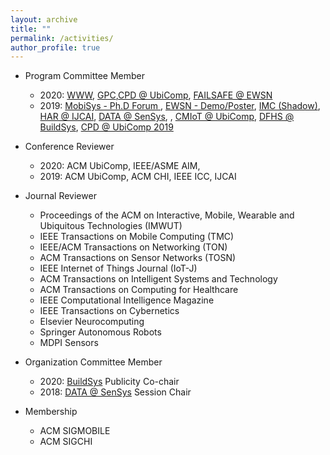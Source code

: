 ```yaml
---
layout: archive
title: ""
permalink: /activities/
author_profile: true
---
```


- Program Committee Member
	- 2020: [WWW](https://www2020.thewebconf.org/), [GPC](https://www.gpc2020.cn/index.html),[CPD @ UbiComp](https://ubicomp-cpd.com/), [FAILSAFE @ EWSN](https://wp.doc.ic.ac.uk/failsafe/)
	- 2019: [MobiSys - Ph.D Forum ](http://soar.group/mobisys19risingstarsforum/#), [EWSN - Demo/Poster](http://ewsn2019.thss.tsinghua.edu.cn/), [IMC (Shadow)](https://conferences.sigcomm.org/imc/2019), [HAR @ IJCAI](https://sites.google.com/site/zhangleuestc/deep-learning-for-human-activity-recognition), [DATA @ SenSys](https://workshopdata.github.io/DATA2019/), , [CMIoT @ UbiComp](https://cmliot2019.github.io/), [DFHS @ BuildSys](https://dfhs-buildsys.github.io/dfhs2019/), [CPD @ UbiComp 2019](https://ubicomp-cpd.com/)


- Conference Reviewer
	- 2020: ACM UbiComp, IEEE/ASME AIM, 
	- 2019: ACM UbiComp, ACM CHI, IEEE ICC, IJCAI

- Journal Reviewer
	- Proceedings of the ACM on Interactive, Mobile, Wearable and Ubiquitous Technologies (IMWUT)
	- IEEE Transactions on Mobile Computing (TMC)
	- IEEE/ACM Transactions on Networking (TON)
	- ACM Transactions on Sensor Networks (TOSN)
	- IEEE Internet of Things Journal (IoT-J)
	- ACM Transactions on Intelligent Systems and Technology 
	- ACM Transactions on Computing for Healthcare
	- IEEE Computational Intelligence Magazine
	- IEEE Transactions on Cybernetics
	- Elsevier Neurocomputing
	- Springer Autonomous Robots
	- MDPI Sensors

- Organization Committee Member
	- 2020: [BuildSys](http://buildsys.acm.org/2020/) Publicity Co-chair
	- 2018: [DATA @ SenSys](https://workshopdata.github.io/DATA2018/) Session Chair
	
- Membership
	- ACM SIGMOBILE
	- ACM SIGCHI